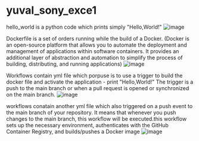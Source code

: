 # yuval_sony_exce1
hello_world is a python code which prints simply "Hello,World!"
![image](https://github.com/yuvalavr24/Yuval_sony_exce1/assets/133960019/25d52853-1ae1-4b05-ac99-25086c7bf74a)


Dockerfile is a set of orders running while the build of a Docker.
(Docker is an open-source platform that allows you to automate the deployment and management of applications within software containers. It provides an additional layer of abstraction and automation to simplify the process of building, distributing, and running applications)
![image](https://github.com/yuvalavr24/Yuval_sony_exce1/assets/133960019/0192303b-190e-486f-b7a8-9657d829787f)


Workflows contain yml file which porpuse is to use a trigger to build the docker file and activate the application - print "Hello,World!"
The trigger is a push to the main branch or when a pull request is opened or synchronized on the main branch.
![image](https://github.com/yuvalavr24/Yuval_sony_exce1/assets/133960019/7453be35-fcf2-4285-af5c-04b4447fe196)


workflows conatain another yml file which also  triggered on a push event to the main branch of your repository. It means that whenever you push changes to the main branch, this workflow will be executed.this workflow sets up the necessary environment, authenticates with the GitHub Container Registry, and builds/pushes a Docker image ![image](https://github.com/yuvalavr24/yuval_sony_exce1/assets/133960019/778941e5-cf18-4ab3-83e9-18dcddc17008)
